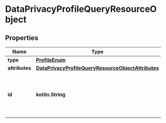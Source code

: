 
# DataPrivacyProfileQueryResourceObject

## Properties
| Name | Type | Description | Notes |
| ------------ | ------------- | ------------- | ------------- |
| **type** | [**ProfileEnum**](ProfileEnum.md) |  |  |
| **attributes** | [**DataPrivacyProfileQueryResourceObjectAttributes**](DataPrivacyProfileQueryResourceObjectAttributes.md) |  |  |
| **id** | **kotlin.String** | Primary key that uniquely identifies this profile. Generated by Klaviyo. |  [optional] |



